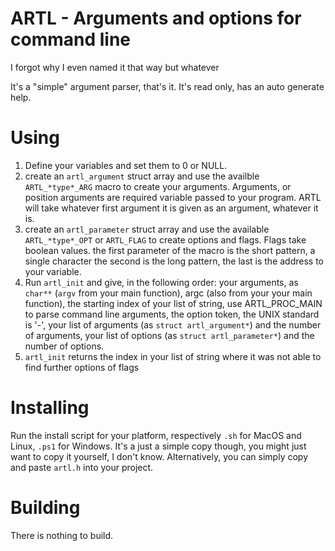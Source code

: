 # ARTL - Arguments and options for command line

I forgot why I even named it that way but whatever

It's a "simple" argument parser, that's it. It's read only, has an auto generate help.

# Using

1. Define your variables and set them to 0 or NULL.
2. create an `artl_argument` struct array and use the availble `ARTL_*type*_ARG`
   macro to create your arguments.
   Arguments, or position arguments are required variable passed to your program.
   ARTL will take whatever first argument it is given as an argument, whatever it is.
3. create an `artl_parameter` struct array and use the available `ARTL_*type*_OPT`
   or `ARTL_FLAG` to create options and flags. Flags take boolean values.
   the first parameter of the macro is the short pattern, a single character
   the second is the long pattern, the last is the address to your variable.
4. Run `artl_init` and give, in the following order: your arguments, as `char**`
   (`argv` from your main function), argc (also from your your main function), the
   starting index of your list of string, use ARTL_PROC_MAIN to parse command line
   arguments, the option token, the UNIX standard is '-', your list of arguments
   (as `struct artl_argument*`) and the number of arguments, your list of options
   (as `struct artl_parameter*`) and the number of options.
5. `artl_init` returns the index in your list of string where it was not able to find
   further options of flags


# Installing

Run the install script for your platform, respectively `.sh` for MacOS and Linux, `.ps1` for Windows.
It's a just a simple copy though, you might just want to copy it yourself, I don't know. Alternatively,
you can simply copy and paste `artl.h` into your project.

# Building

There is nothing to build.

